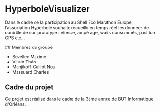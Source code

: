 # HyperboleVisualizer

Dans le cadre de la participation au Shell Eco Marathon Europe, l’association Hyperbole souhaite recueillir en temps réel les données de contrôle de son prototype : vitesse, ampérage, watts consommés, position GPS etc…

## Membres du groupe

- Sevellec Maxime
- Villain Théo
- Menjikoff-Guillot Noa
- Massuard Charles

## Cadre du projet

Ce projet est réalisé dans le cadre de la 3ème année de BUT Informatique d'Orléans.